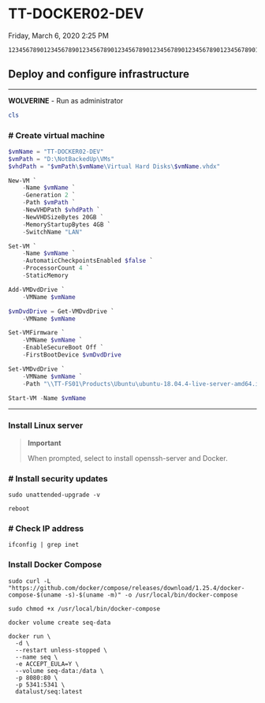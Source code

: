 ﻿# TT-DOCKER02-DEV

Friday, March 6, 2020
2:25 PM

```Text
12345678901234567890123456789012345678901234567890123456789012345678901234567890
```

## Deploy and configure infrastructure

---

**WOLVERINE** - Run as administrator

```PowerShell
cls
```

### # Create virtual machine

```PowerShell
$vmName = "TT-DOCKER02-DEV"
$vmPath = "D:\NotBackedUp\VMs"
$vhdPath = "$vmPath\$vmName\Virtual Hard Disks\$vmName.vhdx"

New-VM `
    -Name $vmName `
    -Generation 2 `
    -Path $vmPath `
    -NewVHDPath $vhdPath `
    -NewVHDSizeBytes 20GB `
    -MemoryStartupBytes 4GB `
    -SwitchName "LAN"

Set-VM `
    -Name $vmName `
    -AutomaticCheckpointsEnabled $false `
    -ProcessorCount 4 `
    -StaticMemory

Add-VMDvdDrive `
    -VMName $vmName

$vmDvdDrive = Get-VMDvdDrive `
    -VMName $vmName

Set-VMFirmware `
    -VMName $vmName `
    -EnableSecureBoot Off `
    -FirstBootDevice $vmDvdDrive

Set-VMDvdDrive `
    -VMName $vmName `
    -Path "\\TT-FS01\Products\Ubuntu\ubuntu-18.04.4-live-server-amd64.iso"

Start-VM -Name $vmName
```

---

### Install Linux server

> **Important**
>
> When prompted, select to install openssh-server and Docker.

### # Install security updates

```Shell
sudo unattended-upgrade -v

reboot
```

### # Check IP address

```Shell
ifconfig | grep inet
```

### Install Docker Compose

```Shell
sudo curl -L "https://github.com/docker/compose/releases/download/1.25.4/docker-compose-$(uname -s)-$(uname -m)" -o /usr/local/bin/docker-compose
```

```Shell
sudo chmod +x /usr/local/bin/docker-compose
```

```Shell
docker volume create seq-data

docker run \
  -d \
  --restart unless-stopped \
  --name seq \
  -e ACCEPT_EULA=Y \
  --volume seq-data:/data \
  -p 8080:80 \
  -p 5341:5341 \
  datalust/seq:latest
```
